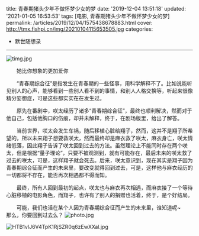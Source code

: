 title: 青春期猪头少年不做怀梦少女的梦
date: '2019-12-04 13:51:18'
updated: '2021-01-05 16:53:53'
tags: [电影, 青春期猪头少年不做怀梦少女的梦]
permalink: /articles/2019/12/04/1575438678883.html
cover: http://tmx.fishpi.cn/img/20210104115653505.jpg
categories: 
- 默世随想录
---
![timg.jpg](http://tmx.fishpi.cn/img/20210104115653505.jpg)

&emsp;&emsp;她比你想象的更加爱你

&emsp;&emsp;“青春期综合征”是指发生在青春期的一些怪事，用科学解释不了。比如说能听见别人的心声，能够看到一些别人看不到的事情，和别人人格交换等，听起来很像精分妄想症，可是这些都实实在在发生过。

&emsp;&emsp;原先在番剧中，咲太经历了诸多“青春期综合征”，最终也顺利解决，然而对于他自己，包括他胸口的伤痕，却并未解释，终于，在剧场版里，给出了解答。

&emsp;&emsp;当前世界，咲太会发生车祸，随后移植心脏给翔子，然而，这并不是翔子所希望的，所以未来翔子想要救咲太，然而最终却是麻衣救了咲太，麻衣身亡，咲太情绪低落，因此翔子告诉了咲太回到过去的方法。虽然理论上不能同时存在两个咲太，但是根据“量子理论”，只要不被观测到，就有可能存在，最后未来的咲太救了过去的咲太，可是，这样翔子就会死去。后来，咲太意识到，现在其实是翔子因为青春期综合征而产生的未来里，要改变就得回到过去，可是，这样他与麻衣经历的一切都将不存在，能否再次相遇都不得而知。

&emsp;&emsp;最终，所有人回到最初的起点，咲太也与麻衣再次相遇，而麻衣接了一个等待心脏移植的电影角色，而翔子，也许有了别人的捐赠也活着，终于，是个好结局。

&emsp;&emsp;可能，我们也活在某个人因为青春期综合征而产生的未来里，谁知道呢~
&emsp;&emsp;那么，你要回到过去么？
![photo.jpg](http://tmx.fishpi.cn/img/20210104115753927.jpg)

![HTB1vlJ6V4TpK1RjSZR0q6zEwXXal.jpg](http://tmx.fishpi.cn/img/20210104115855255.jpg)

